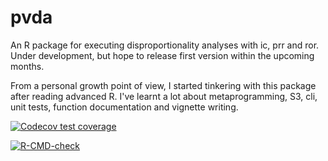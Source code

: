 # pvda

An R package for executing disproportionality analyses with ic, prr and ror. Under development, but hope to release first version within the upcoming months. 

From a personal growth point of view, I started tinkering with this package after reading advanced R. I've learnt a lot about  metaprogramming, S3, cli, unit tests, function documentation and vignette writing. 

<!-- badges: start -->
[![Codecov test coverage](https://codecov.io/gh/OskarGauffin/pvutils/branch/main/graph/badge.svg)](https://app.codecov.io/gh/OskarGauffin/pvutils?branch=main)

[![R-CMD-check](https://github.com/OskarGauffin/pvutils/actions/workflows/R-CMD-check.yaml/badge.svg)](https://github.com/OskarGauffin/pvutils/actions/workflows/R-CMD-check.yaml)
<!-- badges: end -->
